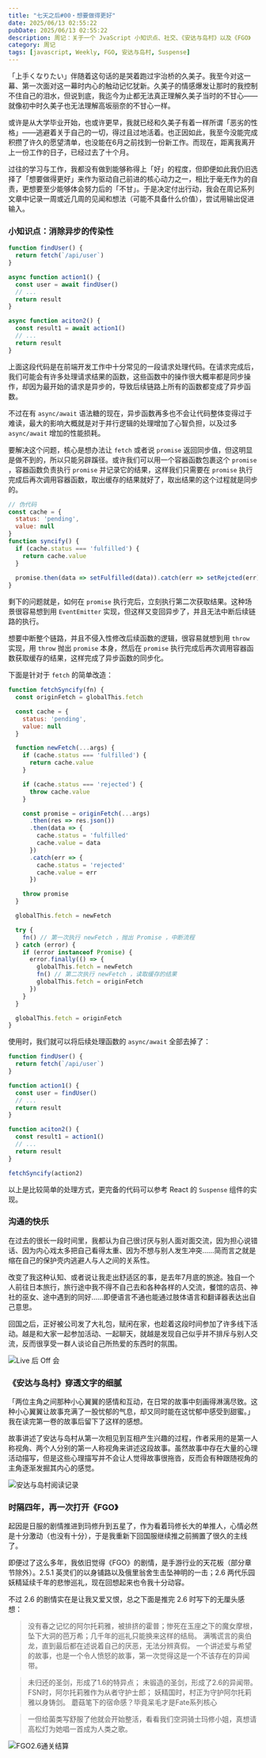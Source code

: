 ```yaml
---
title: "七天之后#00・想要做得更好"
date: 2025/06/13 02:55:22
pubDate: 2025/06/13 02:55:22
description: 周记：关于一个 JvaScript 小知识点、社交、《安达与岛村》以及《FGO》
category: 周记
tags: [javascript, Weekly, FGO, 安达与岛村, Suspense]
---
```



「上手くなりたい」伴随着这句话的是哭着跑过宇治桥的久美子。我至今对这一幕、第一次面对这一幕时内心的触动记忆犹新。久美子的情感爆发让那时的我控制不住自己的泪水，但说到底，我迄今为止都无法真正理解久美子当时的不甘心——就像初中时久美子也无法理解高坂丽奈的不甘心一样。

或许是从大学毕业开始，也或许更早，我就已经和久美子有着一样所谓「恶劣的性格」——逃避着关于自己的一切，得过且过地活着。也正因如此，我至今没能完成积攒了许久的愿望清单，也没能在6月之前找到一份新工作。而现在，距离我离开上一份工作的日子，已经过去了十个月。

过往的学习与工作，我都没有做到能够称得上「好」的程度，但即便如此我仍旧选择了「想要做得更好」来作为驱动自己前进的核心动力之一，相比于毫无作为的自责，更想要至少能够体会努力后的「不甘」。于是决定付出行动，我会在周记系列文章中记录一周或近几周的见闻和想法（可能不具备什么价值），尝试用输出促进输入。

### 小知识点：消除异步的传染性

```javascript
function findUser() {
  return fetch(`/api/user`)
}

async function action1() {
  const user = await findUser()
  // ...
  return result 
}

async function aciton2() {
  const result1 = await action1()
  // ...
  return result
}
```

上面这段代码是在前端开发工作中十分常见的一段请求处理代码。在请求完成后，我们可能会有许多处理请求结果的函数，这些函数中的操作很大概率都是同步操作，却因为最开始的请求是异步的，导致后续链路上所有的函数都变成了异步函数。

不过在有 `async/await` 语法糖的现在，异步函数再多也不会让代码整体变得过于难读，最大的影响大概就是对于并行逻辑的处理增加了心智负担，以及过多 `async/await` 增加的性能损耗。

要解决这个问题，核心是想办法让 `fetch` 或者说 `promise` 返回同步值，但这明显是做不到的，所以只能另辟蹊径。或许我们可以用一个容器函数包裹这个 `promise` ，容器函数负责执行 `promise` 并记录它的结果，这样我们只需要在 `promise` 执行完成后再次调用容器函数，取出缓存的结果就好了，取出结果的这个过程就是同步的。

```javascript
// 伪代码
const cache = {
  status: 'pending',
  value: null
}
function syncify() {
  if (cache.status === 'fulfilled') {
    return cache.value
  }
  
  promise.then(data => setFulfilled(data)).catch(err => setRejcted(err))
}
```

剩下的问题就是，如何在 `promise` 执行完后，立刻执行第二次获取结果。这种场景很容易想到用 `EventEmitter` 实现，但这样又变回异步了，并且无法中断后续链路的执行。

想要中断整个链路，并且不侵入性修改后续函数的逻辑，很容易就想到用 `throw` 实现，用 `throw` 抛出 `promise` 本身，然后在 `promise` 执行完成后再次调用容器函数获取缓存的结果，这样完成了异步函数的同步化。

下面是针对于 `fetch` 的简单改造：

```javascript
function fetchSyncify(fn) {
  const originFetch = globalThis.fetch

  const cache = {
    status: 'pending',
    value: null
  }

  function newFetch(...args) {
    if (cache.status === 'fulfilled') {
      return cache.value
    }

    if (cache.status === 'rejected') {
      throw cache.value
    }

    const promise = originFetch(...args)
      .then(res => res.json())
      .then(data => {
        cache.status = 'fulfilled'
        cache.value = data
      })
      .catch(err => {
        cache.status = 'rejected'
        cache.value = err
      })

    throw promise
  }

  globalThis.fetch = newFetch

  try {
    fn() // 第一次执行 newFetch ，抛出 Promise ，中断流程
  } catch (error) {
    if (error instanceof Promise) {
      error.finally(() => {
        globalThis.fetch = newFetch
        fn() // 第二次执行 newFetch ，读取缓存的结果
        globalThis.fetch = originFetch
      })
    }
  }

  globalThis.fetch = originFetch
}
```

使用时，我们就可以将后续处理函数的 `async/await` 全部去掉了：

```javascript
function findUser() {
  return fetch(`/api/user`)
}

function action1() {
  const user = findUser()
  // ...
  return result 
}

function aciton2() {
  const result1 = action1()
  // ...
  return result
}

fetchSyncify(action2)
```

以上是比较简单的处理方式，更完备的代码可以参考 React 的 `Suspense` 组件的实现。

### 沟通的快乐

在过去的很长一段时间里，我都认为自己很讨厌与别人面对面交流，因为担心说错话、因为内心戏太多把自己看得太重、因为不想与别人发生冲突……简而言之就是缩在自己的保护壳内逃避人与人之间的关系性。

改变了我这种认知、或者说让我走出舒适区的事，是去年7月底的旅途。独自一个人前往日本旅行，旅行途中我不得不自己去和各种各样的人交流，餐馆的店员、神社的巫女、途中遇到的同好……即便语言不通也能通过肢体语言和翻译器表达出自己意思。

回国之后，正好被公司发了大礼包，赋闲在家，也趁着这段时间参加了许多线下活动。越是和大家一起参加活动、一起聊天，就越是发现自己似乎并不排斥与别人交流，反而很享受一群人谈论自己所热爱的东西时的氛围。

![Live 后 Off 会](https://cdn.jsdelivr.net/gh/qiyuor2/blog-image/img/20250612weeklyh2.png)

### 《安达与岛村》穿透文字的细腻

「两位主角之间那种小心翼翼的感情和互动，在日常的故事中刻画得淋漓尽致。这种小心翼翼让故事充满了一股忧郁的气息，却又同时能在这忧郁中感受到甜蜜。」我在读完第一卷的故事后留下了这样的感想。

故事讲述了安达与岛村从第一次相见到互相产生兴趣的过程，作者采用的是第一人称视角、两个人分别的第一人称视角来讲述这段故事。虽然故事中存在大量的心理活动描写，但是这些心理描写并不会让人觉得故事很拖沓，反而会有种跟随视角的主角逐渐发掘其内心的感觉。

![安达与岛村阅读记录](https://cdn.jsdelivr.net/gh/qiyuor2/blog-image/img/20250612weekly02.png)

### 时隔四年，再一次打开《FGO》

起因是日服的剧情推进到玛修升到五星了，作为看着玛修长大的单推人，心情必然是十分激动（也没有十分），于是我重新下回国服继续推之前搁置了很久的主线了。

即便过了这么多年，我依旧觉得《FGO》的剧情，是手游行业的天花板（部分章节除外）。2.5.1 英灵们的以身铺路以及俄里翁舍生击坠神明的一击；2.6 两代乐园妖精延续千年的悲惨巡礼，现在回想起来也令我十分动容。

不过 2.6 的剧情实在是让我又爱又恨，总之下面是推完 2.6 时写下的无厘头感想：

> 没有春之记忆的阿尔托莉雅，被排挤的霍普；惨死在玉座之下的魔女摩根，坠下大洞的芭万希；几千年的巡礼只能换来这样的结局。
> 满嘴谎言的奥伯龙，直到最后都在述说着自己的厌恶，无法分辨真假。
> 一个讲述爱与希望的故事，也是一个令人愤怒的故事，第一次觉得这是一个不该存在的异闻带。

> 未归还的圣剑，形成了1.6的特异点；
> 未锻造的圣剑，形成了2.6的异闻带。
> FSN时，阿尔托莉雅作为从者守护士郎；
> 妖精国时，村正为守护阿尔托莉雅以身铸剑。
> 蘑菇笔下的宿命感？毕竟呆毛才是Fate系列核心

> 一但给菌类写舒服了他就会开始整活，看看我们空洞骑士玛修小姐，真想请高松灯为她唱一首成为人类之歌。

![FGO2.6通关结算](https://cdn.jsdelivr.net/gh/qiyuor2/blog-image/img/20250612weekly03.png)